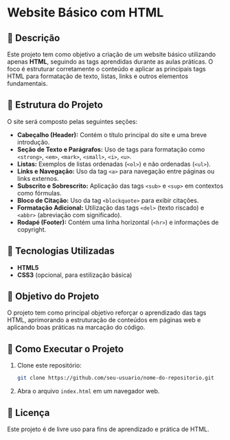 # Website Básico com HTML

## 📌 Descrição
Este projeto tem como objetivo a criação de um website básico utilizando apenas **HTML**, seguindo as tags aprendidas durante as aulas práticas. O foco é estruturar corretamente o conteúdo e aplicar as principais tags HTML para formatação de texto, listas, links e outros elementos fundamentais.

## 📁 Estrutura do Projeto
O site será composto pelas seguintes seções:

- **Cabeçalho (Header):** Contém o título principal do site e uma breve introdução.
- **Seção de Texto e Parágrafos:** Uso de tags para formatação como `<strong>`, `<em>`, `<mark>`, `<small>`, `<i>`, `<u>`.
- **Listas:** Exemplos de listas ordenadas (`<ol>`) e não ordenadas (`<ul>`).
- **Links e Navegação:** Uso da tag `<a>` para navegação entre páginas ou links externos.
- **Subscrito e Sobrescrito:** Aplicação das tags `<sub>` e `<sup>` em contextos como fórmulas.
- **Bloco de Citação:** Uso da tag `<blockquote>` para exibir citações.
- **Formatação Adicional:** Utilização das tags `<del>` (texto riscado) e `<abbr>` (abreviação com significado).
- **Rodapé (Footer):** Contém uma linha horizontal (`<hr>`) e informações de copyright.

## 🚀 Tecnologias Utilizadas
- **HTML5**
- **CSS3** (opcional, para estilização básica)

## 🎯 Objetivo do Projeto
O projeto tem como principal objetivo reforçar o aprendizado das tags HTML, aprimorando a estruturação de conteúdos em páginas web e aplicando boas práticas na marcação do código.

## 📌 Como Executar o Projeto
1. Clone este repositório:
   ```sh
   git clone https://github.com/seu-usuario/nome-do-repositorio.git
   ```
2. Abra o arquivo `index.html` em um navegador web.

## 📄 Licença
Este projeto é de livre uso para fins de aprendizado e prática de HTML.
